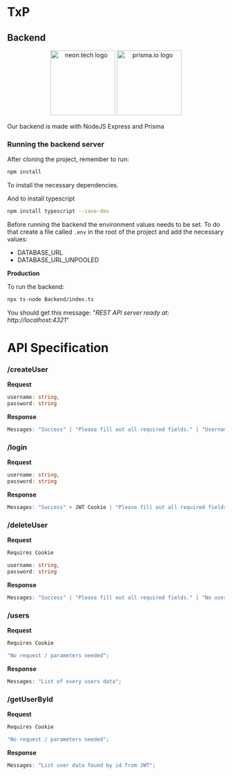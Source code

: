 # TxP

## Backend

<p align="center">
  <img height="150" src="https://upload.wikimedia.org/wikipedia/commons/thumb/d/d9/Node.js_logo.svg/2560px-Node.js_logo.svg.png" alt="neon.tech logo">
<img height="150" src="https://cf-assets.www.cloudflare.com/slt3lc6tev37/4WJkWMYGkEpa05B0hyL88E/91dd67e91752d39d94b60cdcdfdc287d/prismalogo-freelogovectors.net_.png" alt="prisma.io logo">
</p>

Our backend is made with NodeJS Express and Prisma

### Running the backend server

After cloning the project, remember to run:

```bash
npm install
```

To install the necessary dependencies.

And to install typescript

```bash
npm install typescript --save-dev
```

Before running the backend the environment values needs to be set. To do that create a file called `.env` in the root of the project and add the necessary values:

-   DATABASE_URL
-   DATABASE_URL_UNPOOLED

**Production**

To run the backend:

```bash
npx ts-node Backend/index.ts
```

You should get this message: "_REST API server ready at: http://localhost:4321_"

# API Specification

### /createUser

**Request**

```ts
username: string,
password: string
```

**Response**

```ts
Messages: "Success" | "Please fill out all required fields." | "Username already exists.";
```

### /login

**Request**

```ts
username: string,
password: string
```

**Response**

```ts
Messages: "Success" + JWT Cookie | "Please fill out all required fields." | "No user found." | "Incorrect password.";
```

### /deleteUser

**Request**

```ts
Requires Cookie

username: string,
password: string
```

**Response**

```ts
Messages: "Success" | "Please fill out all required fields." | "No user found." | "Incorrect password.";
```

### /users

**Request**

```ts
Requires Cookie

"No request / parameters needed";
```

**Response**

```ts
Messages: "List of every users data";
```

### /getUserById

**Request**

```ts
Requires Cookie

"No request / parameters needed";
```

**Response**

```ts
Messages: "List user data found by id from JWT";
```
